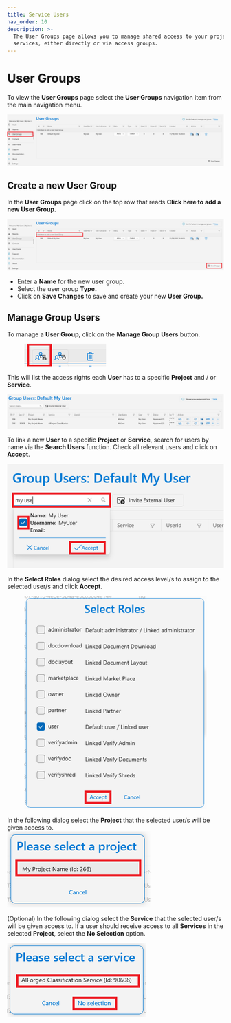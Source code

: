 ```yaml
---
title: Service Users
nav_order: 10
description: >-
  The User Groups page allows you to manage shared access to your projects and
  services, either directly or via access groups.
---
```


# User Groups

To view the **User Groups** page select the **User Groups** navigation item from the main navigation menu.

****![](<.gitbook/assets/image (13).png>)****

## Create a new User Group

In the **User Groups** page click on the top row that reads **Click here to add a new User Group.**

****![](<.gitbook/assets/image (30) (2).png>)****

* Enter a **Name** for the new user group.
* Select the user group **Type.**
* Click on **Save Changes** to save and create your new **User Group.**

## Manage Group Users

To manage a **User Group**, click on the **Manage Group Users** button.

<figure><img src=".gitbook/assets/image (33) (1).png" alt=""><figcaption></figcaption></figure>

This will list the access rights each **User** has to a specific **Project** and / or **Service**.

![](<.gitbook/assets/image (1) (4).png>)

To link a new **User** to a specific **Project** or **Service**, search for users by name via the **Search Users** function. Check all relevant users and click on **Accept**.&#x20;

![](<.gitbook/assets/image (50).png>)

In the **Select Roles** dialog select the desired access level/s to assign to the selected user/s and click **Accept**.

<figure><img src=".gitbook/assets/image (53).png" alt=""><figcaption></figcaption></figure>

In the following dialog select the **Project** that the selected user/s will be given access to.\
****![](<.gitbook/assets/image (31).png>)****

(Optional) In the following dialog select the **Service** that the selected user/s will be given access to. If a user should receive access to all **Services** in the selected **Project**, select the **No Selection** option.

![](<.gitbook/assets/image (57) (1).png>)
